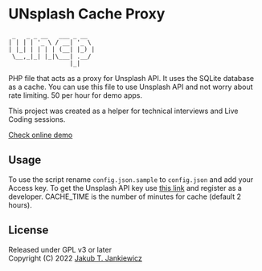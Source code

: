 # UNsplash Cache Proxy

```
 _   _ _ __   ___ _ __  
| | | | '_ \ / __| '_ \ 
| |_| | | | | (__| |_) |
 \__,_|_| |_|\___| .__/ 
                 |_|
```

PHP file that acts as a proxy for Unsplash API. It uses the SQLite database as a cache.
You can use this file to use Unsplash API and not worry about rate limiting.
50 per hour for demo apps.

This project was created as a helper for technical interviews and Live Coding sessions.

[Check online demo](https://codepen.io/jcubic/pen/PoOYwER)

## Usage

To use the script rename `config.json.sample` to `config.json` and add your Access
key. To get the Unsplash API key use [this link](https://unsplash.com/developers)
and register as a developer. CACHE_TIME is the number of minutes for cache (default 2 hours).

## License

Released under GPL v3 or later<br/>
Copyright (C) 2022 [Jakub T. Jankiewicz](https://jakub.jankiewicz.org)

